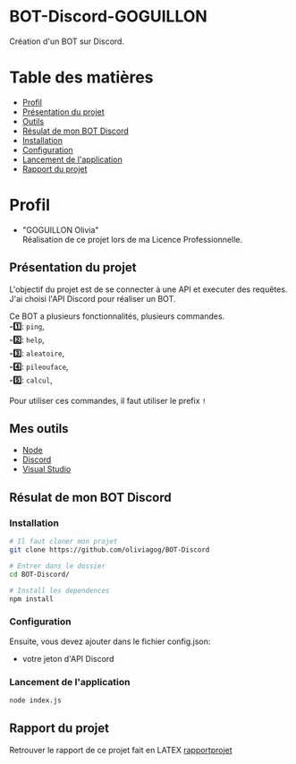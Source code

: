 # BOT-Discord-GOGUILLON

Création d'un BOT sur Discord.

# Table des matières

- [Profil](#profil)
- [Présentation du projet](#projet)
- [Outils](#outils)
- [Résulat de mon BOT Discord](#resultat)
- [Installation ](#installation)
- [Configuration ](#configuration)
- [Lancement de l'application](#lancement)
- [Rapport du projet](#rapport)

# <a name="profil"> Profil

- "GOGUILLON Olivia"</br>
  Réalisation de ce projet lors de ma Licence Professionnelle.

## <a name="projet"> Présentation du projet

L'objectif du projet est de se connecter à une API et executer des requêtes.</br>
J'ai choisi l'API Discord pour réaliser un BOT.</br>

Ce BOT a plusieurs fonctionnalités, plusieurs commandes.</br>
**-1️⃣**: `ping`,</br>
**-2️⃣**: `help`,</br>
**-3️⃣**: `aleatoire`,</br>
**-4️⃣**: `pileouface`,</br>
**-5️⃣**: `calcul`,</br>

Pour utiliser ces commandes, il faut utiliser le prefix `!`</br>

## <a name="outils"> Mes outils

- [Node](https://nodejs.org/en/)</br>
- [Discord](https://discord.com/)</br>
- [Visual Studio](https://code.visualstudio.com/)</br>

## <a name="resultat"> Résulat de mon BOT Discord

### <a name="installation"> Installation

```bash
# Il faut cloner mon projet
git clone https://github.com/oliviagog/BOT-Discord

# Entrer dans le dossier
cd BOT-Discord/

# Install les dependences
npm install
```

### <a name="configuration"> Configuration

Ensuite, vous devez ajouter dans le fichier config.json:

- votre jeton d'API Discord

### <a name="lancement"> Lancement de l'application

```bash
node index.js
```

## <a name="rapport"> Rapport du projet

Retrouver le rapport de ce projet fait en LATEX [rapportprojet](https://www.overleaf.com/project/60896a7446f3c2c234e2b5e8)
